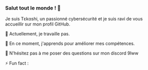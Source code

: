 ### Salut tout le monde ! 👋

Je suis Tεkαshi, un passionné cybersécurité et je suis ravi de vous accueillir sur mon profil GitHub.

🔭 Actuellement, je travaille pas.

🌱 En ce moment, j'apprends pour améliorer mes compétences.

💬 N'hésitez pas à me poser des questions sur mon discord 9lww 

⚡ Fun fact : 



